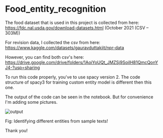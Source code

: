 # Food_entity_recognition

The food dataset that is used in this project is collected from here: https://fdc.nal.usda.gov/download-datasets.html (October 2021 (CSV – 303M))

For revision data, I collected the csv from here: https://www.kaggle.com/datasets/gauravduttakiit/npr-data 

However, you can find both csv's here: https://drive.google.com/drive/folders/1AoiYoUQt_JMZSj9SoiIH81QmcQonYJ4-?usp=sharing 

To run this code properly, you've to use spacy version 2. The code structure of spacy3 for training custom entity model is different then this one. 

The output of the code can be seen in the notebook. But for convenience I'm adding some pictures. 

![output](https://user-images.githubusercontent.com/65419625/174338780-c4c23f5e-bd40-4742-b29f-ff1402ce6260.PNG)

Fig: Identifying different entities from sample texts!

Thank you!
